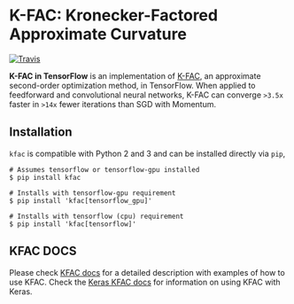 # K-FAC: Kronecker-Factored Approximate Curvature

[![Travis](https://img.shields.io/travis/tensorflow/kfac.svg)](https://travis-ci.org/tensorflow/kfac)

**K-FAC in TensorFlow** is an implementation of [K-FAC][kfac-paper], an
approximate second-order optimization method, in TensorFlow. When applied to
feedforward and convolutional neural networks, K-FAC can converge `>3.5x`
faster in `>14x` fewer iterations than SGD with Momentum.

[kfac-paper]: https://arxiv.org/abs/1503.05671

## Installation

`kfac` is compatible with Python 2 and 3 and can be installed directly via
`pip`,

```shell
# Assumes tensorflow or tensorflow-gpu installed
$ pip install kfac

# Installs with tensorflow-gpu requirement
$ pip install 'kfac[tensorflow_gpu]'

# Installs with tensorflow (cpu) requirement
$ pip install 'kfac[tensorflow]'
```

## KFAC DOCS

Please check [KFAC docs][kfac_docs] for a detailed description with examples
of how to use KFAC. Check the [Keras KFAC docs][keras_docs] for information on
using KFAC with Keras.

[kfac_docs]: https://github.com/tensorflow/kfac/tree/master/docs/index.md
[keras_docs]: https://github.com/tensorflow/kfac/tree/master/kfac/python/keras/README.md

